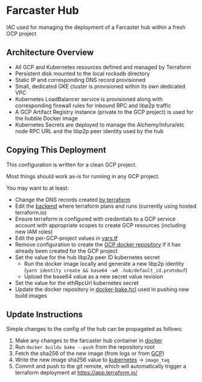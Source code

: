 # Farcaster Hub

IAC used for managing the deployment of a Farcaster hub within a fresh GCP project

## Architecture Overview

- All GCP and Kubernetes resources defined and managed by Terraform
- Persistent disk mounted to the local rocksdb directory
- Static IP and corresponding DNS record provisioned
- Small, dedicated GKE cluster is provisioned within its own dedicated VPC
- Kubernetes LoadBalancer service is provisioned along with corresponding firewall rules for inbound RPC and libp2p traffic
- A GCP Artifact Registry instance (private to the GCP project) is used for the hubble Docker image
- Kubernetes Secrets are deployed to manage the Alchemy/Infura/etc node RPC URL and the libp2p peer identity used by the hub

## Copying This Deployment

This configuration is written for a clean GCP project. 

Most things should work as-is for running in any GCP project.

You may want to at least:

- Change the DNS records created [by terraform](terraform/dns.tf)
- Edit the [backend](terraform/backend.tf) where terraform plans and runs (currently using hosted terraform.io)
- Ensure terraform is configured with credentials to a GCP service account with appropriate scopes to create GCP resources (including new IAM roles)
- Edit the per-GCP-project values in [vars.tf](terraform/vars.tf)
- Remove configuration to create the [GCP docker repository](terraform/artifact_repository.tf) if it has already been created for the GCP project
- Set the value for the hub libp2p peer ID kubernetes secret
  - Run the docker image locally and generate a new libp2p identity (`yarn identity create && base64 -w0 .hub/default_id.protobuf`)
  - Upload the base64 value as a new secret value revision
- Set the value for the ethRpcUrl kubernetes secret
- Update the docker repository in [docker-bake.hcl](docker-bake.hcl) used in pushing new build images

## Update Instructions

Simple changes to the config of the hub can be propagated as follows:

1. Make any changes to the farcaster hub container in [docker](./docker/)
1. Run `docker buildx bake --push` from the repository root
1. Fetch the sha256 of the new image (from logs or from [GCP](https://console.cloud.google.com/artifacts/docker/sc-farcaster/us-west1/docker/farcaster-hubble?project=sc-farcaster))
1. Write the new image sha256 value to [kubernetes](./terraform/gke_docker_image.tf) -> `image_tag`
1. Commit and push to the git remote, which will automatically trigger a terraform deployment at https://app.terraform.io/